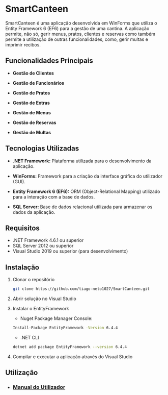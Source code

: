 # SmartCanteen

SmartCanteen é uma aplicação desenvolvida em WinForms que utiliza o Entity Framework 6 (EF6) para a gestão de uma cantina. A aplicação permite, não só, gerir menus, pratos, clientes e reservas como também permite a utilização de outras funcionalidades, como, gerir multas e imprimir recibos.

## Funcionalidades Principais
- **Gestão de Clientes**

- **Gestão de Funcionários**

- **Gestão de Pratos**

- **Gestão de Extras**

- **Gestão de Menus**

- **Gestão de Reservas**

- **Gestão de Multas**

## Tecnologias Utilizadas
- **.NET Framework:** Plataforma utilizada para o desenvolvimento da aplicação.

- **WinForms:** Framework para a criação da interface gráfica do utilizador (GUI).

- **Entity Framework 6 (EF6):** ORM (Object-Relational Mapping) utilizado para a interação com a base de dados.

- **SQL Server:** Base de dados relacional utilizada para armazenar os dados da aplicação.

## Requisitos
- .NET Framework 4.6.1 ou superior
- SQL Server 2012 ou superior
- Visual Studio 2019 ou superior (para desenvolvimento)

## Instalação

1. Clonar o repositório
    ```sh
    git clone https://github.com/tiago-neto1027/SmartCanteen.git
    ```
2. Abrir solução no Visual Studio

3. Instalar o EntityFramework
    - Nuget Package Manager Console:
    ```sh
    Install-Package EntityFramework -Version 6.4.4
    ```
    - .NET CLI
    ```sh
    dotnet add package EntityFramework --version 6.4.4
    ```

4. Compilar e executar a aplicação através do Visual Studio

## Utilização

- ### [Manual do Utilizador](Manual_do_Utilizador.pdf)
